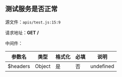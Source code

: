 ## 测试服务是否正常

源文件：`apis/test.js:15:9`

请求地址：**GET** **/**

中间件：



参数名 | 类型 | 格式化 | 必填 | 说明
------|-----|-------|------|-----
$headers | Object | 是 | 否 | undefined